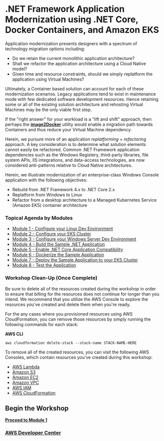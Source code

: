 
# .NET Framework Application Modernization using .NET Core, Docker Containers, and Amazon EKS

Application modernization presents designers with a spectrum of technology migration options including:

* Do we retain the current monolithic application architecture?
* Shall we refactor the application architecture using a Cloud Native model?
* Given time and resource constraints, should we simply replatform the application using Virtual Machines?

Ultimately, a Container based solution can account for each of these modernization scenarios.  Legacy applications tend to exist in maintenance mode with few dedicated software development resources.  Hence retaining some or all of the existing solution architecture and rehosting Virtual Machines may be the only viable first step.

If the "right answer" for your workload is a "lift and shift" approach, then perhaps the **[image2Docker](https://github.com/docker/communitytools-image2docker-win)** utility would enable a migration path towards Containers and thus reduce your Virtual Machine dependency. 

Herein, we pursure more of an application *replatforming + refactoring* approach.  A key consideration is to determine what solution elements cannot easily be refactored. Common .NET Framework application dependencies such as the Windows Registery, third-party libraries, file system APIs, IIS integrations, and data-access technologies, are now considered anti-patterns relative to Cloud Native architectures.  

Herein, we illustrate modernization of an enterprise-class Windows Console application with the following objectives:

* Rebuild from .NET Framework 4.x to .NET Core 2.x
* Replatform from Windows to Linux
* Refactor from a desktop architecture to a Managed Kubernetes Service (Amazon EKS) container architecture


### Topical Agenda by Modules

* [Module 1 - Configure your Linux Dev Environment](/module-1)
* [Module 2 - Configure your EKS Cluster](/module-2)
* [Module 3 - Configure your Windows Server Dev Environment](/module-3)
* [Module 4 - Build the Sample .NET Application](/module-4)
* [Module 5 - Enable .NET Core Application Compatibility](/module-5)
* [Module 6 - Dockerize the Sample Application](/module-6)
* [Module 7 - Deploy the Sample Application to your EKS Cluster](/module-7)
* [Module 8 - Test the Application](/module-8)


### Workshop Clean-Up (Once Complete)
Be sure to delete all of the resources created during the workshop in order to ensure that billing for the resources does not continue for longer than you intend.  We recommend that you utilize the AWS Console to explore the resources you've created and delete them when you're ready.

For the any cases where you provisioned resources using AWS CloudFormation, you can remove those resources by simply running the following commands for each stack:

__AWS CLI__
```
aws cloudformation delete-stack --stack-name STACK-NAME-HERE
```

To remove all of the created resources, you can visit the following AWS Consoles, which contain resources you've created during this workshop:

* [AWS Lambda](https://console.aws.amazon.com/lambda/home)
* [Amazon S3](https://console.aws.amazon.com/s3/home)
* [Amazon EC2](https://console.aws.amazon.com/ec2/home)
* [Amazon VPC](https://console.aws.amazon.com/vpc/home)
* [AWS IAM](https://console.aws.amazon.com/iam/home)
* [AWS CloudFormation](https://console.aws.amazon.com/cloudformation/home)


## Begin the Workshop

**[Proceed to Module 1](/module-1)**


### [AWS Developer Center](https://developer.aws)






















